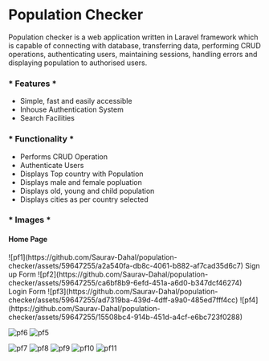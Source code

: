 
# Population Checker

Population checker is a web application written in Laravel framework which is capable of connecting with database, transferring data, performing CRUD operations, authenticating users, maintaining sessions, handling errors and displaying population to authorised users.

### * Features *
- Simple, fast and easily accessible
- Inhouse Authentication System
- Search Facilities

### * Functionality *
- Performs CRUD Operation
- Authenticate Users
- Displays Top country with Population
- Displays male and female popluation 
- Displays old, young and child population
- Displays cities as per country selected

###  * Images *
#### Home Page
 </b>
 ![pf1](https://github.com/Saurav-Dahal/population-checker/assets/59647255/a2a540fa-db8c-4061-b882-af7cad35d6c7)
</b>
Sign up Form
![pf2](https://github.com/Saurav-Dahal/population-checker/assets/59647255/ca6bf8b9-6efd-451a-a6d0-b347dcf46274)
</b>
Login Form
![pf3](https://github.com/Saurav-Dahal/population-checker/assets/59647255/ad7319ba-439d-4dff-a9a0-485ed7fff4cc)
</b>
![pf4](https://github.com/Saurav-Dahal/population-checker/assets/59647255/15508bc4-914b-451d-a4cf-e6bc723f0288)


![pf6](https://github.com/Saurav-Dahal/population-checker/assets/59647255/8a28171d-b5e4-44fb-bf55-8bcfd2fb79fd)
![pf5](https://github.com/Saurav-Dahal/population-checker/assets/59647255/9680651d-0934-4499-9dcd-11aa5e6564e5)

![pf7](https://github.com/Saurav-Dahal/population-checker/assets/59647255/c84ce640-b538-4748-9364-1d07ce2b490e)
![pf8](https://github.com/Saurav-Dahal/population-checker/assets/59647255/3cba6d1f-db47-4930-97c4-485b5b07feac)
![pf9](https://github.com/Saurav-Dahal/population-checker/assets/59647255/fef18df2-85f0-4264-873f-689fa067540e)
![pf10](https://github.com/Saurav-Dahal/population-checker/assets/59647255/74bada6e-10e1-4f3d-87a5-e7d222b65b19)
![pf11](https://github.com/Saurav-Dahal/population-checker/assets/59647255/1d6bd1cc-b9e5-4e9e-a222-ddee6007e9cf)

